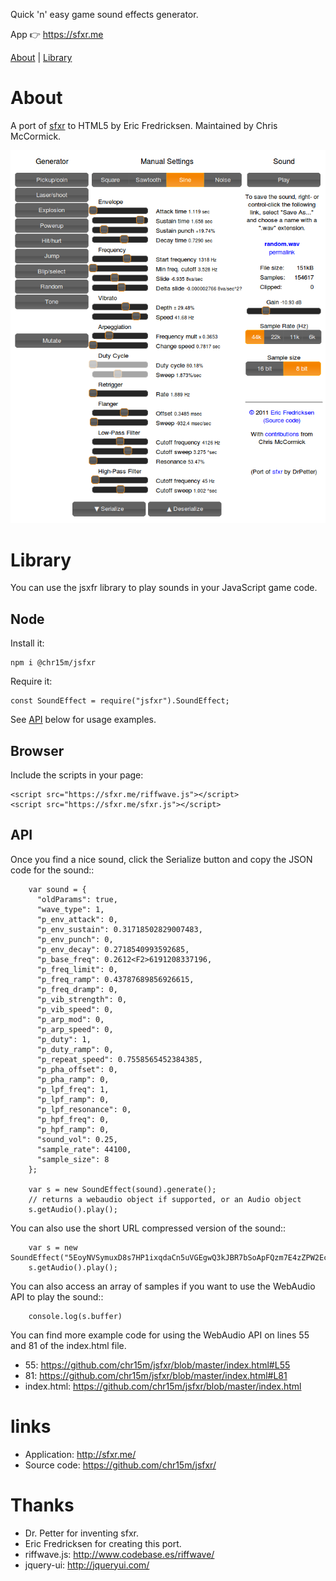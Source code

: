 Quick 'n' easy game sound effects generator.

App 👉 https://sfxr.me

[About](#about) | [Library](#library)

# About

A port of [sfxr](http://www.drpetter.se/project_sfxr.html) to HTML5 by Eric Fredricksen.
Maintained by Chris McCormick.

![jsfxr screenshot](screenshot.png)

# Library

You can use the jsxfr library to play sounds in your JavaScript game code.

## Node

Install it:

```
npm i @chr15m/jsfxr
```

Require it:

```
const SoundEffect = require("jsfxr").SoundEffect;
```

See [API](#API) below for usage examples.

## Browser

Include the scripts in your page:

```
<script src="https://sfxr.me/riffwave.js"></script>
<script src="https://sfxr.me/sfxr.js"></script>
```

## API

Once you find a nice sound, click the Serialize button and copy the JSON code for the sound::

        var sound = {
          "oldParams": true,
          "wave_type": 1,
          "p_env_attack": 0,
          "p_env_sustain": 0.31718502829007483,
          "p_env_punch": 0,
          "p_env_decay": 0.2718540993592685,
          "p_base_freq": 0.2612<F2>6191208337196,
          "p_freq_limit": 0,
          "p_freq_ramp": 0.43787689856926615,
          "p_freq_dramp": 0,
          "p_vib_strength": 0,
          "p_vib_speed": 0,
          "p_arp_mod": 0,
          "p_arp_speed": 0,
          "p_duty": 1,
          "p_duty_ramp": 0,
          "p_repeat_speed": 0.7558565452384385,
          "p_pha_offset": 0,
          "p_pha_ramp": 0,
          "p_lpf_freq": 1,
          "p_lpf_ramp": 0,
          "p_lpf_resonance": 0,
          "p_hpf_freq": 0,
          "p_hpf_ramp": 0,
          "sound_vol": 0.25,
          "sample_rate": 44100,
          "sample_size": 8
        };
        
        var s = new SoundEffect(sound).generate();
        // returns a webaudio object if supported, or an Audio object
        s.getAudio().play();

You can also use the short URL compressed version of the sound::

        var s = new SoundEffect("5EoyNVSymuxD8s7HP1ixqdaCn5uVGEgwQ3kJBR7bSoApFQzm7E4zZPW2EcXm3jmNdTtTPeDuvwjY8z4exqaXz3NGBHRKBx3igYfBBMRBxDALhBSvzkF6VE2Pv").generate();
        s.getAudio().play();

You can also access an array of samples if you want to use the WebAudio API to play the sound::

        console.log(s.buffer)

You can find more example code for using the WebAudio API on lines 55 and 81 of the index.html file.

* 55: https://github.com/chr15m/jsfxr/blob/master/index.html#L55
* 81: https://github.com/chr15m/jsfxr/blob/master/index.html#L81
* index.html: https://github.com/chr15m/jsfxr/blob/master/index.html

# links

* Application:  http://sfxr.me/
* Source code:  https://github.com/chr15m/jsfxr/

# Thanks

* Dr. Petter for inventing sfxr.
* Eric Fredricksen for creating this port.
* riffwave.js: http://www.codebase.es/riffwave/
* jquery-ui:   http://jqueryui.com/
